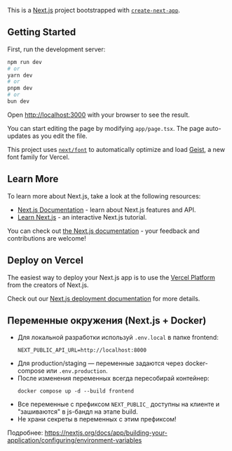 This is a [Next.js](https://nextjs.org) project bootstrapped with [`create-next-app`](https://nextjs.org/docs/app/api-reference/cli/create-next-app).

## Getting Started

First, run the development server:

```bash
npm run dev
# or
yarn dev
# or
pnpm dev
# or
bun dev
```

Open [http://localhost:3000](http://localhost:3000) with your browser to see the result.

You can start editing the page by modifying `app/page.tsx`. The page auto-updates as you edit the file.

This project uses [`next/font`](https://nextjs.org/docs/app/building-your-application/optimizing/fonts) to automatically optimize and load [Geist](https://vercel.com/font), a new font family for Vercel.

## Learn More

To learn more about Next.js, take a look at the following resources:

- [Next.js Documentation](https://nextjs.org/docs) - learn about Next.js features and API.
- [Learn Next.js](https://nextjs.org/learn) - an interactive Next.js tutorial.

You can check out [the Next.js documentation](https://nextjs.org/docs) - your feedback and contributions are welcome!

## Deploy on Vercel

The easiest way to deploy your Next.js app is to use the [Vercel Platform](https://vercel.com/new?utm_medium=default-template&filter=next.js&utm_source=create-next-app&utm_campaign=create-next-app-readme) from the creators of Next.js.

Check out our [Next.js deployment documentation](https://nextjs.org/docs/app/building-your-application/deploying) for more details.

## Переменные окружения (Next.js + Docker)

- Для локальной разработки используй `.env.local` в папке frontend:
  ```
  NEXT_PUBLIC_API_URL=http://localhost:8000
  ```
- Для production/staging — переменные задаются через docker-compose или `.env.production`.
- После изменения переменных всегда пересобирай контейнер:
  ```
  docker compose up -d --build frontend
  ```
- Все переменные с префиксом `NEXT_PUBLIC_` доступны на клиенте и "зашиваются" в js-бандл на этапе build.
- Не храни секреты в переменных с этим префиксом!

Подробнее: https://nextjs.org/docs/app/building-your-application/configuring/environment-variables
